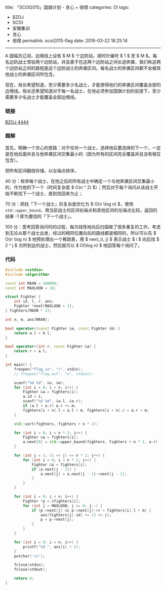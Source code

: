 title: 「SCOI2015」国旗计划 - 贪心 + 倍增
categories: OI
tags: 
  - BZOJ
  - SCOI
  - 安徽集训
  - 贪心
  - 倍增
permalink: scoi2015-flag
date: 2016-03-22 18:25:14
---

A 国幅员辽阔，边境线上设有 $ M $ 个边防站，顺时针编号 $ 1 $ 至 $ M $。每名边防战士常驻两个边防站，并且善于在这两个边防站之间长途奔袭，我们称这两个边防站之间的路程是这个边防战士的奔袭区间。每名战士的奔袭区间都不会被其他战士的奔袭区间所包含。

现在，局长希望知道，至少需要多少名战士，才能使得他们的奔袭区间覆盖全部的边境线。局长还希望知道对于每一名战士，在他必须参加国旗计划的前提下，至少需要多少名战士才能覆盖全部边境线。

<!-- more -->

### 链接
[BZOJ 4444](http://www.lydsy.com/JudgeOnline/problem.php?id=4444)

### 题解
首先，明确一个贪心的思路：对于任何一个战士，选择他后要选择的下一个，一定是在他后面并且与他奔袭区间交集最小的（因为所有的区间完全覆盖并且没有相互包含）。

把所有区间翻倍存储，以左端点排序。

40 分：枚举每个战士，在他之后的所有战士中确定一个与他奔袭区间交集最小的，作为他的下一个（时间复杂度 $ O(n ^ 2) $）；然后对于每个询问从该战士开始不断找下一个战士，直到找回来为止；

70 分：把找「下一个战士」的复杂度优化为 $ O(n \log n) $，使用 `std::upper_bound`，用当前战士的区间右端点和其他区间的左端点比较，返回的结果 -1 即为要找的「下一个战士」。

100 分：思考回答询问时的过程，每次线性地向后扫描做了很多重复的工作，考虑到无论从那个战士出发，经过的相同位置向后的路线都是相同的，所以可以先 $ O(n \log n) $ 地预处理出一个稀疏表，用 $ next_{i, j} $ 表示战士 $ i $ 向后找 $ 2 ^ j $ 次所到达的战士，然后就可以 $ O(\log n) $ 地回答每个询问了。

### 代码
```c++
#include <cstdio>
#include <algorithm>

const int MAXN = 200000;
const int MAXLOGN = 18;

struct Fighter {
	int id, l, r, ans;
	Fighter *next[MAXLOGN + 1];
} fighters[MAXN * 2];

int n, m, ans[MAXN];

bool operator<(const Fighter &a, const Fighter &b) {
	return a.l < b.l;
}

bool operator<(int r, const Fighter &a) {
	return r < a.l;
}

int main() {
	freopen("flag.in", "r", stdin);
	// freopen("flag.out", "w", stdout);

	scanf("%d %d", &n, &m);
	for (int i = 0; i < n; i++) {
		Fighter &a = fighters[i];
		a.id = i;
		scanf("%d %d", &a.l, &a.r);
		if (a.l > a.r) a.r += m;
		fighters[i + n].l = a.l + m, fighters[i + n].r = a.r + m;
	}

	std::sort(fighters, fighters + n * 2);

	for (int i = 0; i < n * 2; i++) {
		Fighter &a = fighters[i];
		a.next[0] = std::upper_bound(fighters, fighters + n * 2, a.r) - 1;
	}

	for (int j = 1; (1 << j) <= n * 2; j++) {
		for (int i = 0; i < n * 2; i++) {
			Fighter &a = fighters[i];
			if (a.next[j - 1]) {
				a.next[j] = a.next[j - 1]->next[j - 1];
			}
		}
	}

	for (int i = 0; i < n; i++) {
		Fighter *p = &fighters[i];
		for (int j = MAXLOGN; j >= 0; j--) {
			if (p->next[j] && p->next[j]->r < fighters[i].l + m) {
				ans[fighters[i].id] += (1 << j);
				p = p->next[j];
			}
		}
	}

	for (int i = 0; i < n; i++) {
		printf("%d ", ans[i] + 2);
	}
	putchar('\n');

	fclose(stdin);
	fclose(stdout);

	return 0;
}
```
